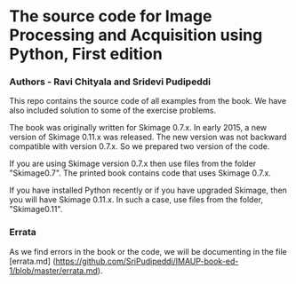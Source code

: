 # The source code for Image Processing and Acquisition using Python, First edition

### Authors - Ravi Chityala and Sridevi Pudipeddi

This repo contains the source code of all examples from the book. We have also included solution to some of the exercise problems.

The book was originally written for Skimage 0.7.x. In early 2015, a new version of Skimage 0.11.x was released. The new version was not backward compatible with version 0.7.x. So we prepared two version of the code. 
If you are using Skimage version 0.7.x then use files from the folder "Skimage0.7". The printed book contains code that uses Skimage 0.7.x.
If you have installed Python recently or if you have upgraded Skimage, then you will have Skimage 0.11.x. In such a case, use files from the folder, "Skimage0.11".

### Errata
As we find errors in the book or the code, we will be documenting in the file [errata.md] (https://github.com/SriPudipeddi/IMAUP-book-ed-1/blob/master/errata.md). 